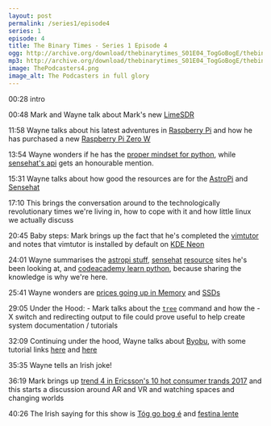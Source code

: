 ```yaml
---
layout: post
permalink: /series1/episode4
series: 1
episode: 4
title: The Binary Times - Series 1 Episode 4
ogg: http://archive.org/download/thebinarytimes_S01E04_TogGoBogE/thebinarytimes_S01E04_TogGoBogE.ogg
mp3: http://archive.org/download/thebinarytimes_S01E04_TogGoBogE/thebinarytimes_S01E04_TogGoBogE.mp3
image: ThePodcasters4.png
image_alt: The Podcasters in full glory
---
```

00:28 intro

00:48 Mark and Wayne talk about Mark's new [LimeSDR](https://www.crowdsupply.com/lime-micro/limesdr)

11:58 Wayne talks about his latest adventures in [Raspberry Pi](https://www.raspberrypi.org) and how he has purchased a new [Raspberry Pi Zero W](https://www.raspberrypi.org/products/pi-zero-w/)

13:54 Wayne wonders if he has the [proper mindset for python](https://xkcd.com/353/), while [sensehat's api](https://pythonhosted.org/sense-hat/api/) gets an honourable mention.

15:31 Wayne talks about how good the resources are for the [AstroPi](https://astro-pi.org/) and [Sensehat](https://www.raspberrypi.org/products/sense-hat/)

17:10 This brings the conversation around to the technologically revolutionary times we're living in, how to cope with it and how little linux we actually discuss

20:45 Baby steps: Mark brings up the fact that he's completed the [ vimtutor](http://www.linuxcommand.org/man_pages/vimtutor1.html) and notes that vimtutor is installed by default on [KDE Neon](https://neon.kde.org/)  

24:01 Wayne summarises the [astropi stuff](https://astro-pi.org/updates/astro-pi-online-training/), [sensehat](http://www.pythonhosted.org/sense-hat/api/) [resource](https://www.raspberrypi.org/learning/getting-started-with-the-sense-hat/worksheet/) sites he's been looking at, and [codeacademy learn python](https://www.codecademy.com/learn/learn-python), because sharing the knowledge is why we're here.

25:41 Wayne wonders are [prices going up in Memory](http://www.reuters.com/article/us-semiconductors-demand-analysis-idUSKBN15B0UM) and [SSDs](http://www.makeuseof.com/tag/ssds-skyrocket-cost-upgrade/)

29:05 Under the Hood: - Mark talks about the [`tree`](https://linux.die.net/man/1/tree) command and how the -X switch and redirecting output to file could prove useful to help create system documentation / tutorials

32:09 Continuing under the hood, Wayne talks about [Byobu](http://byobu.co/), with some tutorial links [here](https://www.digitalocean.com/community/tutorials/how-to-install-and-use-byobu-for-terminal-management-on-ubuntu-16-04) and [here](http://www.naturalborncoder.com/linux/2014/10/28/getting-started-with-byobu/)

35:35 Wayne tells an Irish joke!

36:19 Mark brings up [trend 4 in Ericsson's 10 hot consumer trands 2017](https://wcm-test.ericsson.net/networked-society/trends-and-insights/consumerlab/consumer-insights/reports/10-hot-consumer-trends-2017#trend4mergedreality) and this starts a discussion around AR and VR and watching spaces and changing worlds

40:26 The Irish saying for this show is [T&oacute;g go bog &eacute;](https://www.youtube.com/watch?v=dAOmx2fRyck) and [ festina lente ](https://www.urbandictionary.com/define.php?term=Festina%20lente)
